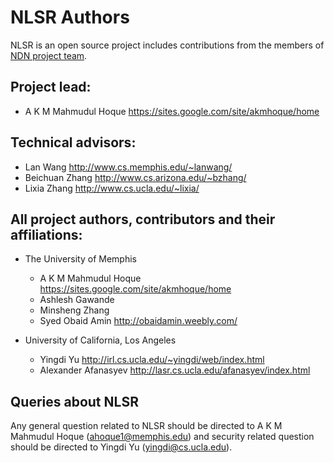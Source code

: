 NLSR Authors
===========

NLSR is an open source project includes contributions from the members of
[NDN project team](http://named-data.net/project/participants/).

## Project lead:

* A K M Mahmudul Hoque <https://sites.google.com/site/akmhoque/home>

## Technical advisors:

* Lan Wang            <http://www.cs.memphis.edu/~lanwang/>
* Beichuan Zhang      <http://www.cs.arizona.edu/~bzhang/>
* Lixia Zhang         <http://www.cs.ucla.edu/~lixia/>


## All project authors, contributors and their affiliations:

* The University of Memphis

    * A K M Mahmudul Hoque <https://sites.google.com/site/akmhoque/home>
    * Ashlesh Gawande
    * Minsheng Zhang
    * Syed Obaid Amin      <http://obaidamin.weebly.com/>

* University of California, Los Angeles

    * Yingdi Yu           <http://irl.cs.ucla.edu/~yingdi/web/index.html>
    * Alexander Afanasyev <http://lasr.cs.ucla.edu/afanasyev/index.html>


## Queries about NLSR

Any general question related to NLSR should be directed to A K M Mahmudul Hoque
(ahoque1@memphis.edu) and security related question should be directed to
Yingdi Yu (yingdi@cs.ucla.edu).
